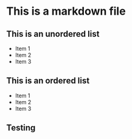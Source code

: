 # This is a markdown file

## This is an unordered list
* Item 1
* Item 2
* Item 3

## This is an ordered list
* Item 1
* Item 2
* Item 3

## Testing